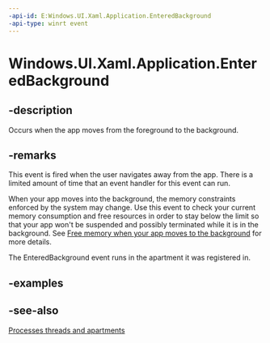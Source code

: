 ```yaml
---
-api-id: E:Windows.UI.Xaml.Application.EnteredBackground
-api-type: winrt event
---
```


<!-- Event syntax
public event Windows.UI.Xaml.EnteredBackgroundEventHandler EnteredBackground
-->

# Windows.UI.Xaml.Application.EnteredBackground

## -description
Occurs when the app moves from the foreground to the background.

## -remarks
This event is fired when the user navigates away from the app. There is a limited amount of time that an event handler for this event can run. 

When your app moves into the background, the memory constraints enforced by the system may change. Use this event to check your current memory consumption and free resources in order to stay below the limit so that your app won't be suspended and possibly terminated while it is in the background.  See [Free memory when your app moves to the background](https://docs.microsoft.com/windows/uwp/launch-resume/reduce-memory-usage) for more details.

The EnteredBackground event runs in the apartment it was registered in.

## -examples

## -see-also

[Processes threads and apartments](https://docs.microsoft.com/en-us/windows/win32/com/processes--threads--and-apartments)
